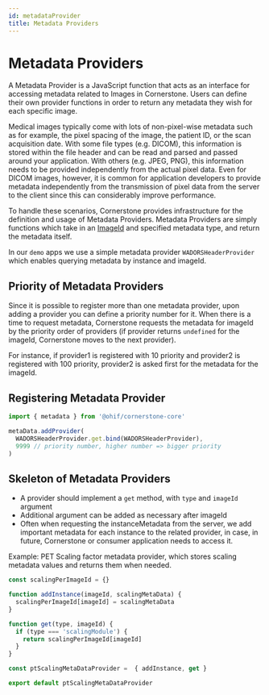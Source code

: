 ```yaml
---
id: metadataProvider
title: Metadata Providers
---
```



# Metadata Providers

A Metadata Provider is a JavaScript function that acts as an interface for accessing metadata related to Images in Cornerstone. Users can define their own provider functions in order to return any metadata they wish for each specific image.

Medical images typically come with lots of non-pixel-wise metadata such as for example, the pixel spacing of the image, the patient ID, or the scan acquisition date. With some file types (e.g. DICOM), this information is stored within the file header and can be read and parsed and passed around your application. With others (e.g. JPEG, PNG), this information needs to be provided independently from the actual pixel data. Even for DICOM images, however, it is common for application developers to provide metadata independently from the transmission of pixel data from the server to the client since this can considerably improve performance.

To handle these scenarios, Cornerstone provides infrastructure for the definition and usage of Metadata Providers. Metadata Providers are simply functions which take in an [ImageId](./imageId.md) and specified metadata type, and return the metadata itself.


In our `demo` apps we use a simple metadata provider `WADORSHeaderProvider` which enables querying metadata by instance and imageId.


## Priority of Metadata Providers
Since it is possible to register more than one metadata provider, upon adding a provider you can define a priority number for it. When there is a time to request metadata, Cornerstone requests the metadata for imageId by the priority order of providers (if provider returns `undefined` for the imageId, Cornerstone moves to the next provider).

For instance, if provider1 is registered with 10 priority and provider2 is registered
with 100 priority, provider2 is asked first for the metadata for the imageId.

## Registering Metadata Provider


```js
import { metadata } from '@ohif/cornerstone-core'

metaData.addProvider(
  WADORSHeaderProvider.get.bind(WADORSHeaderProvider),
  9999 // priority number, higher number => bigger priority
)
```

## Skeleton of Metadata Providers

- A provider should implement a `get` method, with `type` and `imageId` argument
- Additional argument can be added as necessary after imageId
- Often when requesting the instanceMetadata from the server, we add important metadata for each instance to the related provider, in case, in future, Cornerstone or consumer application needs to access it.

Example: PET Scaling factor metadata provider, which stores scaling metadata values and returns them when needed.


```js
const scalingPerImageId = {}

function addInstance(imageId, scalingMetaData) {
  scalingPerImageId[imageId] = scalingMetaData
}

function get(type, imageId) {
  if (type === 'scalingModule') {
    return scalingPerImageId[imageId]
  }
}

const ptScalingMetaDataProvider =  { addInstance, get }

export default ptScalingMetaDataProvider
```

